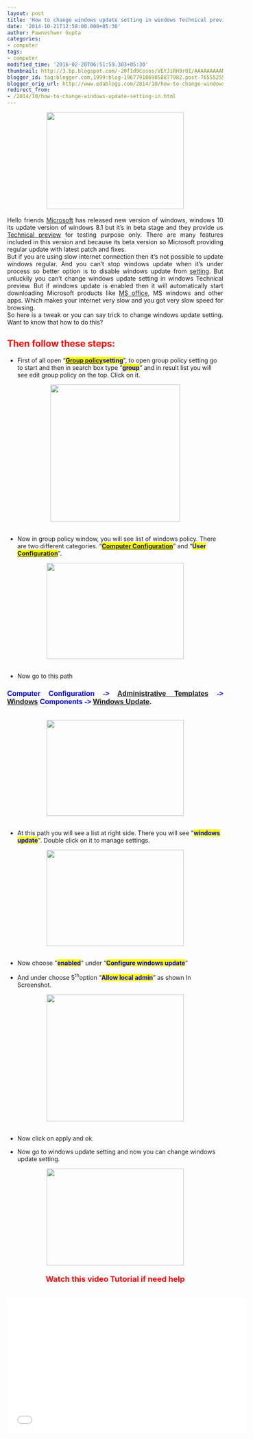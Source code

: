 ```yaml
---
layout: post
title: 'How to change windows update setting in windows Technical preview '
date: '2014-10-21T12:58:00.000+05:30'
author: Pawneshwer Gupta
categories:
- computer
tags:
- computer
modified_time: '2016-02-20T06:51:59.303+05:30'
thumbnail: http://3.bp.blogspot.com/-20f1d9Cosos/VEYJiRH9rOI/AAAAAAAAAMo/Bbisvbkq0HQ/s72-c/Untitled.jpg
blogger_id: tag:blogger.com,1999:blog-1967791069058877982.post-7655525512523770414
blogger_orig_url: http://www.edablogs.com/2014/10/how-to-change-windows-update-setting-in.html
redirect_from:
- /2014/10/how-to-change-windows-update-setting-in.html
---
```


<div dir="ltr" style="text-align: left;" trbidi="on"><div dir="ltr" style="text-align: left;" trbidi="on"><div style="text-align: center;"></div><div class="separator" style="clear: both; text-align: center;"><a href="http://3.bp.blogspot.com/-20f1d9Cosos/VEYJiRH9rOI/AAAAAAAAAMo/Bbisvbkq0HQ/s1600/Untitled.jpg" imageanchor="1" style="margin-left: 1em; margin-right: 1em;"><img border="0" src="http://3.bp.blogspot.com/-20f1d9Cosos/VEYJiRH9rOI/AAAAAAAAAMo/Bbisvbkq0HQ/s1600/Untitled.jpg" height="226" width="320" /></a></div><div class="MsoNormal" style="text-align: justify;"><br /></div><div class="MsoNormal" style="text-align: justify;">Hello friends <a class="zem_slink" href="http://maps.google.com/maps?ll=47.6395972222,-122.12845&amp;spn=0.01,0.01&amp;q=47.6395972222,-122.12845%20(Microsoft)&amp;t=h" rel="geolocation" target="_blank" title="Microsoft">Microsoft</a> has released new version of windows, windows 10 its update version of windows 8.1 but it’s in beta stage and they provide us <a class="zem_slink" href="http://en.wikipedia.org/wiki/Software_release_life_cycle" rel="wikipedia" target="_blank" title="Software release life cycle">Technical preview</a> for testing purpose only. There are many features included in this version and because its beta version so Microsoft providing regular update with latest patch and fixes.</div><div class="MsoNormal" style="text-align: justify;">But if you are using slow internet connection then it’s not possible to update windows regular. And you can’t stop windows update when it’s under process so better option is to disable windows update from <a class="zem_slink" href="http://en.wikipedia.org/wiki/Setting_%28narrative%29" rel="wikipedia" target="_blank" title="Setting (narrative)">setting</a>. But unluckily you can’t change windows update setting in windows Technical preview. But if windows update is enabled then it will automatically start downloading Microsoft products like <a class="zem_slink" href="http://office.microsoft.com/en-us/default.aspx" rel="homepage" target="_blank" title="Microsoft Office">MS office</a>, MS windows and other apps. Which makes your internet very slow and you got very slow speed for browsing.</div><div class="MsoNormal" style="text-align: justify;">So here is a tweak or you can say trick to change windows update setting. Want to know that how to do this?</div><div class="MsoNormal" style="text-align: justify;"><h2><span style="color: red;">Then follow these steps:</span></h2></div><ul style="text-align: left;"><li>First of all open “<span style="background-color: yellow;"><span style="color: blue;"><b><a class="zem_slink" href="http://www.microsoft.com/grouppolicy" rel="homepage" target="_blank" title="Group Policy">Group policy</a>setting</b></span></span>”, to open group policy setting go to start and then in search box type “<span style="background-color: yellow;"><span style="color: blue;"><b>group</b></span></span>” and in result list you will see edit group policy on the top. Click on it.</li></ul><div class="separator" style="clear: both; text-align: center;"><a href="http://3.bp.blogspot.com/-RkSPQgAqcso/VEYJdRfdzZI/AAAAAAAAAL8/9MAkHXV9eVk/s1600/2.jpg" imageanchor="1" style="margin-left: 1em; margin-right: 1em;"><img border="0" src="http://3.bp.blogspot.com/-RkSPQgAqcso/VEYJdRfdzZI/AAAAAAAAAL8/9MAkHXV9eVk/s1600/2.jpg" height="320" width="302" /></a></div><br /><ul style="text-align: left;"><li>Now in group policy window, you will see list of windows policy. There are two different categories. “<span style="background-color: yellow;"><span style="color: blue;"><b><a class="zem_slink" href="http://en.wikipedia.org/wiki/Computer_configuration" rel="wikipedia" target="_blank" title="Computer configuration">Computer Configuration</a></b></span></span>” and “<b><span style="background-color: yellow;"><span style="color: blue;">User <a class="zem_slink" href="http://en.wikipedia.org/wiki/Configuration_file" rel="wikipedia" target="_blank" title="Configuration file">Configuration</a></span></span></b>”.</li></ul><div class="separator" style="clear: both; text-align: center;"><a href="http://2.bp.blogspot.com/-GHvEZo0ILqE/VEYJe1ja8cI/AAAAAAAAAMI/AVU7XUUiRvQ/s1600/3.jpg" imageanchor="1" style="margin-left: 1em; margin-right: 1em;"><img border="0" src="http://2.bp.blogspot.com/-GHvEZo0ILqE/VEYJe1ja8cI/AAAAAAAAAMI/AVU7XUUiRvQ/s1600/3.jpg" height="224" width="320" /></a></div><br /><ul style="text-align: left;"><li>Now go to this path</li></ul><div class="MsoNormal" style="text-align: justify;"><h3><span style="font-family: Verdana,sans-serif;"><span style="color: blue;">Computer Configuration -&gt; <a class="zem_slink" href="http://en.wikipedia.org/wiki/Administrative_Template" rel="wikipedia" target="_blank" title="Administrative Template">Administrative Templates</a> -&gt; <a class="zem_slink" href="http://www.microsoft.com/WINDOWS" rel="homepage" target="_blank" title="Windows">Windows</a> Components -&gt; <a class="zem_slink" href="http://en.wikipedia.org/wiki/Windows_Update" rel="wikipedia" target="_blank" title="Windows Update">Windows Update</a>.</span></span></h3></div><div class="MsoNormal" style="text-align: justify;"><br /></div><div class="separator" style="clear: both; text-align: center;"><a href="http://4.bp.blogspot.com/-cHd8qnuiBB0/VEYJfg6bhXI/AAAAAAAAAMQ/JRBbWN2t6Sw/s1600/4.jpg" imageanchor="1" style="margin-left: 1em; margin-right: 1em;"><img border="0" src="http://4.bp.blogspot.com/-cHd8qnuiBB0/VEYJfg6bhXI/AAAAAAAAAMQ/JRBbWN2t6Sw/s1600/4.jpg" height="224" width="320" /></a></div><div class="MsoNormal" style="text-align: justify;"><br /></div><ul style="text-align: left;"><li>At this path you will see a list at right side. There you will see "<span style="background-color: yellow;"><span style="color: blue;"><b>windows update</b></span></span>". Double click on it to manage settings.</li></ul><div class="separator" style="clear: both; text-align: center;"><a href="http://3.bp.blogspot.com/-m2GDlHxiVW4/VEYJhEz1R5I/AAAAAAAAAMc/pB82fYl6X-g/s1600/5.jpg" imageanchor="1" style="margin-left: 1em; margin-right: 1em;"><img border="0" src="http://3.bp.blogspot.com/-m2GDlHxiVW4/VEYJhEz1R5I/AAAAAAAAAMc/pB82fYl6X-g/s1600/5.jpg" height="224" width="320" /></a></div><br /><ul style="text-align: left;"><li>Now choose "<span style="color: blue;"><span style="background-color: yellow;"><b>enabled</b></span></span>" under “<b><span style="background-color: yellow;"><span style="color: blue;">Configure windows update</span></span></b>” </li></ul><ul style="text-align: left;"><li>And under choose 5<sup>th</sup>option “<span style="background-color: yellow;"><span style="color: blue;"><b>Allow local admin</b></span></span>” as shown In Screenshot.</li></ul><div class="separator" style="clear: both; text-align: center;"><a href="http://4.bp.blogspot.com/-Ef8DNvnBT2E/VEYJh0kx8EI/AAAAAAAAAMk/McDnIU6LN0A/s1600/6.jpg" imageanchor="1" style="margin-left: 1em; margin-right: 1em;"><img border="0" src="http://4.bp.blogspot.com/-Ef8DNvnBT2E/VEYJh0kx8EI/AAAAAAAAAMk/McDnIU6LN0A/s1600/6.jpg" height="296" width="320" /></a></div><br /><ul style="text-align: left;"><li>Now click on apply and ok.</li></ul><ul style="text-align: left;"><li>Now go to windows update setting and now you can change windows update setting.</li></ul><div class="separator" style="clear: both; text-align: center;"></div><div class="separator" style="clear: both; text-align: center;"><a href="http://3.bp.blogspot.com/-20f1d9Cosos/VEYJiRH9rOI/AAAAAAAAAMo/Bbisvbkq0HQ/s1600/Untitled.jpg" imageanchor="1" style="margin-left: 1em; margin-right: 1em;"><img border="0" src="http://3.bp.blogspot.com/-20f1d9Cosos/VEYJiRH9rOI/AAAAAAAAAMo/Bbisvbkq0HQ/s1600/Untitled.jpg" height="226" width="320" /></a></div><div style="text-align: center;">&nbsp;<span style="font-size: large;"><b><span style="color: red;">&nbsp;</span></b></span></div><div style="text-align: center;"><span style="font-size: large;"><b><span style="color: red;">Watch this video Tutorial if need help</span></b></span></div><div style="text-align: center;"><br /></div><div class="MsoNormal" style="text-align: center;"><br /></div><div style="text-align: center;"></div><center><iframe allowfullscreen="" frameborder="0" height="315" src="//www.youtube.com/embed/d3DViISFDgA" width="560"></iframe></center></div></div>